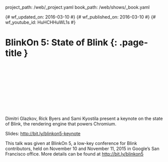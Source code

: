 project_path: /web/_project.yaml
book_path: /web/shows/_book.yaml

{# wf_updated_on: 2016-03-10 #}
{# wf_published_on: 2016-03-10 #}
{# wf_youtube_id: HuHCHHuWL1s #}

# BlinkOn 5: State of Blink {: .page-title }


<div class="video-wrapper">
  <iframe class="devsite-embedded-youtube-video" data-video-id="HuHCHHuWL1s"
          data-autohide="1" data-showinfo="0" frameborder="0" allowfullscreen>
  </iframe>
</div>


Dimitri Glazkov, Rick Byers and Sami Kyostila present a keynote on the state of Blink, the rendering engine that powers Chromium.

Slides: http://bit.ly/blinkon5-keynote

This talk was given at BlinkOn 5, a low-key conference for Blink contributors, held on November 10 and November 11, 2015 in Google’s San Francisco office. More details can be found at http://bit.ly/blinkon5
